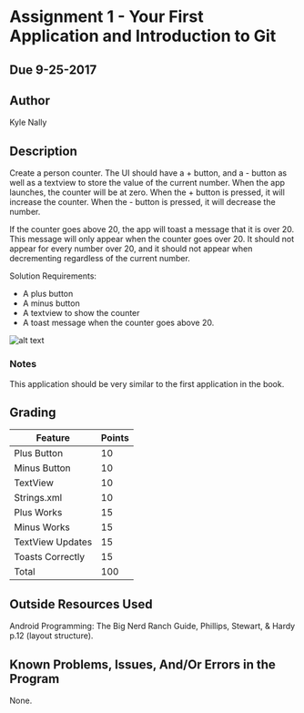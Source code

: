 # Assignment 1 - Your First Application and Introduction to Git
## Due 9-25-2017

## Author

Kyle Nally

## Description

Create a person counter. The UI should have a + button, and a - button as well as a textview to store the value of the current number.
When the app launches, the counter will be at zero. When the + button is pressed, it will increase the counter. When the - button is pressed, it will decrease the number.

If the counter goes above 20, the app will toast a message that it is over 20. This message will only appear when the counter goes over 20. It should not appear for every number over 20, and it should not appear when decrementing regardless of the current number.

Solution Requirements:

* A plus button
* A minus button
* A textview to show the counter
* A toast message when the counter goes above 20.

![alt text](http://barnesbrothers.homeserver.com/cis298/assignmentImages/assignment1.jpg "Application Layout")

### Notes

This application should be very similar to the first application in the book.

## Grading
| Feature          | Points |
| ---------------- | ------ |
| Plus Button      | 10     |
| Minus Button     | 10     |
| TextView         | 10     |
| Strings.xml      | 10     |
| Plus Works       | 15     |
| Minus Works      | 15     |
| TextView Updates | 15     |
| Toasts Correctly | 15     |
| Total            | 100    |

## Outside Resources Used

Android Programming: The Big Nerd Ranch Guide, Phillips, Stewart, & Hardy p.12 (layout structure).

## Known Problems, Issues, And/Or Errors in the Program

None.
